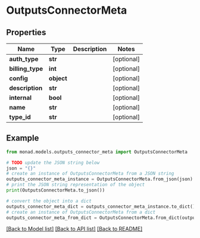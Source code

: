 # OutputsConnectorMeta


## Properties

Name | Type | Description | Notes
------------ | ------------- | ------------- | -------------
**auth_type** | **str** |  | [optional] 
**billing_type** | **int** |  | [optional] 
**config** | **object** |  | [optional] 
**description** | **str** |  | [optional] 
**internal** | **bool** |  | [optional] 
**name** | **str** |  | [optional] 
**type_id** | **str** |  | [optional] 

## Example

```python
from monad.models.outputs_connector_meta import OutputsConnectorMeta

# TODO update the JSON string below
json = "{}"
# create an instance of OutputsConnectorMeta from a JSON string
outputs_connector_meta_instance = OutputsConnectorMeta.from_json(json)
# print the JSON string representation of the object
print(OutputsConnectorMeta.to_json())

# convert the object into a dict
outputs_connector_meta_dict = outputs_connector_meta_instance.to_dict()
# create an instance of OutputsConnectorMeta from a dict
outputs_connector_meta_from_dict = OutputsConnectorMeta.from_dict(outputs_connector_meta_dict)
```
[[Back to Model list]](../README.md#documentation-for-models) [[Back to API list]](../README.md#documentation-for-api-endpoints) [[Back to README]](../README.md)


